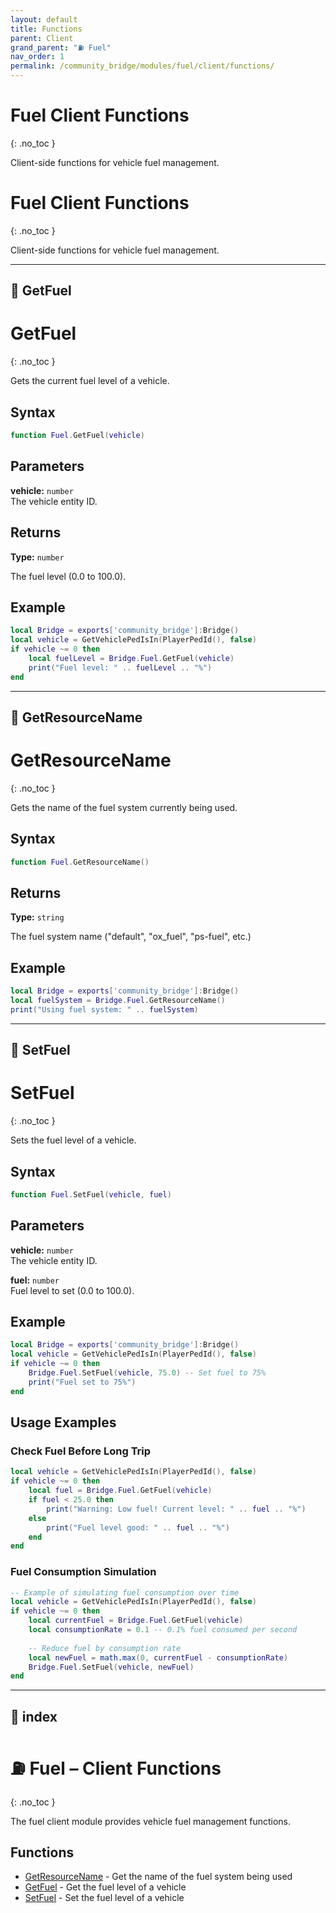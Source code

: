 ```yaml
---
layout: default
title: Functions
parent: Client
grand_parent: "⛽ Fuel"
nav_order: 1
permalink: /community_bridge/modules/fuel/client/functions/
---
```


# Fuel Client Functions
{: .no_toc }

Client-side functions for vehicle fuel management.

# Fuel Client Functions
{: .no_toc }

Client-side functions for vehicle fuel management.

---

## 🔹 GetFuel

# GetFuel
{: .no_toc }

Gets the current fuel level of a vehicle.

## Syntax

```lua
function Fuel.GetFuel(vehicle)
```

## Parameters

**vehicle:** `number`  
The vehicle entity ID.

## Returns

**Type:** `number`  

The fuel level (0.0 to 100.0).

## Example

```lua
local Bridge = exports['community_bridge']:Bridge()
local vehicle = GetVehiclePedIsIn(PlayerPedId(), false)
if vehicle ~= 0 then
    local fuelLevel = Bridge.Fuel.GetFuel(vehicle)
    print("Fuel level: " .. fuelLevel .. "%")
end
```

---

## 🔹 GetResourceName

# GetResourceName
{: .no_toc }

Gets the name of the fuel system currently being used.

## Syntax

```lua
function Fuel.GetResourceName()
```

## Returns

**Type:** `string`  

The fuel system name ("default", "ox_fuel", "ps-fuel", etc.)

## Example

```lua
local Bridge = exports['community_bridge']:Bridge()
local fuelSystem = Bridge.Fuel.GetResourceName()
print("Using fuel system: " .. fuelSystem)
```

---

## 🔹 SetFuel

# SetFuel
{: .no_toc }

Sets the fuel level of a vehicle.

## Syntax

```lua
function Fuel.SetFuel(vehicle, fuel)
```

## Parameters

**vehicle:** `number`  
The vehicle entity ID.

**fuel:** `number`  
Fuel level to set (0.0 to 100.0).

## Example

```lua
local Bridge = exports['community_bridge']:Bridge()
local vehicle = GetVehiclePedIsIn(PlayerPedId(), false)
if vehicle ~= 0 then
    Bridge.Fuel.SetFuel(vehicle, 75.0) -- Set fuel to 75%
    print("Fuel set to 75%")
end
```

## Usage Examples

### Check Fuel Before Long Trip
```lua
local vehicle = GetVehiclePedIsIn(PlayerPedId(), false)
if vehicle ~= 0 then
    local fuel = Bridge.Fuel.GetFuel(vehicle)
    if fuel < 25.0 then
        print("Warning: Low fuel! Current level: " .. fuel .. "%")
    else
        print("Fuel level good: " .. fuel .. "%")
    end
end
```

### Fuel Consumption Simulation
```lua
-- Example of simulating fuel consumption over time
local vehicle = GetVehiclePedIsIn(PlayerPedId(), false)
if vehicle ~= 0 then
    local currentFuel = Bridge.Fuel.GetFuel(vehicle)
    local consumptionRate = 0.1 -- 0.1% fuel consumed per second
    
    -- Reduce fuel by consumption rate
    local newFuel = math.max(0, currentFuel - consumptionRate)
    Bridge.Fuel.SetFuel(vehicle, newFuel)
end
```

---

## 🔹 index

# ⛽ Fuel – Client Functions
{: .no_toc }

The fuel client module provides vehicle fuel management functions.

## Functions

- [GetResourceName](GetResourceName.md) - Get the name of the fuel system being used
- [GetFuel](GetFuel.md) - Get the fuel level of a vehicle  
- [SetFuel](SetFuel.md) - Set the fuel level of a vehicle
